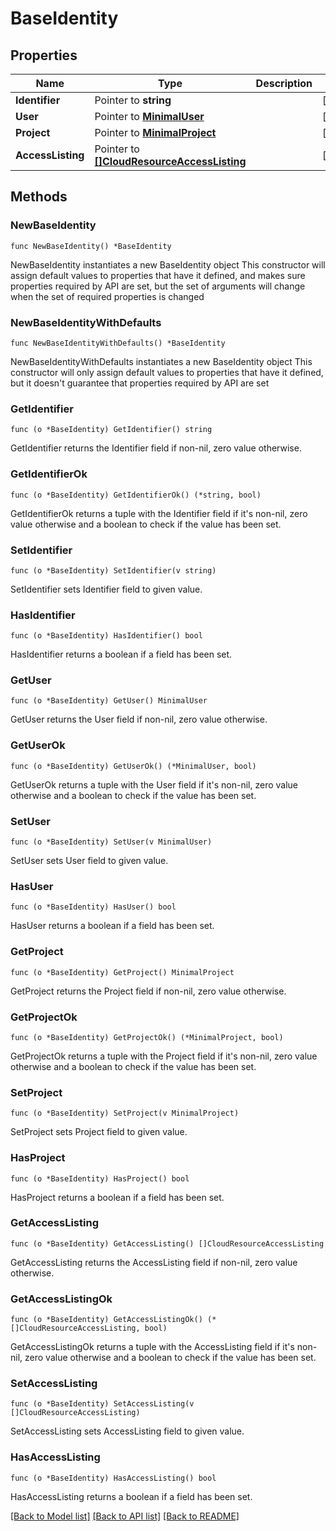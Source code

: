 # BaseIdentity

## Properties

Name | Type | Description | Notes
------------ | ------------- | ------------- | -------------
**Identifier** | Pointer to **string** |  | [optional] 
**User** | Pointer to [**MinimalUser**](MinimalUser.md) |  | [optional] 
**Project** | Pointer to [**MinimalProject**](MinimalProject.md) |  | [optional] 
**AccessListing** | Pointer to [**[]CloudResourceAccessListing**](CloudResourceAccessListing.md) |  | [optional] 

## Methods

### NewBaseIdentity

`func NewBaseIdentity() *BaseIdentity`

NewBaseIdentity instantiates a new BaseIdentity object
This constructor will assign default values to properties that have it defined,
and makes sure properties required by API are set, but the set of arguments
will change when the set of required properties is changed

### NewBaseIdentityWithDefaults

`func NewBaseIdentityWithDefaults() *BaseIdentity`

NewBaseIdentityWithDefaults instantiates a new BaseIdentity object
This constructor will only assign default values to properties that have it defined,
but it doesn't guarantee that properties required by API are set

### GetIdentifier

`func (o *BaseIdentity) GetIdentifier() string`

GetIdentifier returns the Identifier field if non-nil, zero value otherwise.

### GetIdentifierOk

`func (o *BaseIdentity) GetIdentifierOk() (*string, bool)`

GetIdentifierOk returns a tuple with the Identifier field if it's non-nil, zero value otherwise
and a boolean to check if the value has been set.

### SetIdentifier

`func (o *BaseIdentity) SetIdentifier(v string)`

SetIdentifier sets Identifier field to given value.

### HasIdentifier

`func (o *BaseIdentity) HasIdentifier() bool`

HasIdentifier returns a boolean if a field has been set.

### GetUser

`func (o *BaseIdentity) GetUser() MinimalUser`

GetUser returns the User field if non-nil, zero value otherwise.

### GetUserOk

`func (o *BaseIdentity) GetUserOk() (*MinimalUser, bool)`

GetUserOk returns a tuple with the User field if it's non-nil, zero value otherwise
and a boolean to check if the value has been set.

### SetUser

`func (o *BaseIdentity) SetUser(v MinimalUser)`

SetUser sets User field to given value.

### HasUser

`func (o *BaseIdentity) HasUser() bool`

HasUser returns a boolean if a field has been set.

### GetProject

`func (o *BaseIdentity) GetProject() MinimalProject`

GetProject returns the Project field if non-nil, zero value otherwise.

### GetProjectOk

`func (o *BaseIdentity) GetProjectOk() (*MinimalProject, bool)`

GetProjectOk returns a tuple with the Project field if it's non-nil, zero value otherwise
and a boolean to check if the value has been set.

### SetProject

`func (o *BaseIdentity) SetProject(v MinimalProject)`

SetProject sets Project field to given value.

### HasProject

`func (o *BaseIdentity) HasProject() bool`

HasProject returns a boolean if a field has been set.

### GetAccessListing

`func (o *BaseIdentity) GetAccessListing() []CloudResourceAccessListing`

GetAccessListing returns the AccessListing field if non-nil, zero value otherwise.

### GetAccessListingOk

`func (o *BaseIdentity) GetAccessListingOk() (*[]CloudResourceAccessListing, bool)`

GetAccessListingOk returns a tuple with the AccessListing field if it's non-nil, zero value otherwise
and a boolean to check if the value has been set.

### SetAccessListing

`func (o *BaseIdentity) SetAccessListing(v []CloudResourceAccessListing)`

SetAccessListing sets AccessListing field to given value.

### HasAccessListing

`func (o *BaseIdentity) HasAccessListing() bool`

HasAccessListing returns a boolean if a field has been set.


[[Back to Model list]](../README.md#documentation-for-models) [[Back to API list]](../README.md#documentation-for-api-endpoints) [[Back to README]](../README.md)


